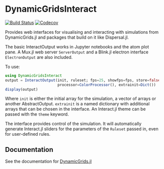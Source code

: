 # DynamicGridsInteract

[![Build Status](https://travis-ci.org/cesaraustralia/DynamicGridsInteract.jl.svg?branch=master)](https://travis-ci.org/cesaraustralia/DynamicGridsInteract.jl)
[![Codecov](https://codecov.io/gh/cesaraustralia/DynamicGridsInteract.jl/branch/master/graph/badge.svg)](https://codecov.io/gh/cesaraustralia/DynamicGridsInteract.jl)

Provides web interfaces for visualising and interacting with simulations from 
DynamicGrids.jl and packages that build on it like Dispersal.jl. 

The basic InteractOutput works in Jupyter notebooks and the atom plot pane. A
Mux.jl web server `ServerOutput` and a Blink.jl electron interface
`ElectronOutput` are also included.


To use:

```julia
using DynamicGridsInteract
output = InteractOutput(init, ruleset; fps=25, showfps=fps, store=false,
                        processor=ColorProcessor(), extrainit=Dict())
display(output)
```

Where `init` is either the initial array for the simulation, a vector of arrays
or another AbstractOutput. `extrainit` is a named dictionary with additional
arrays that can be chosen in the interface. An Interact.jl theme can be passed
with the `theme` keyword.

The interface provides control of the simulation. It will automatically generate 
Interact.jl sliders for the parameters of the `Ruleset` passed in, even for
user-defined rules.

## Documentation

See the documentation for [DynamicGrids.jl](https://cesaraustralia.github.io/DynamicGrids.jl/dev/)
